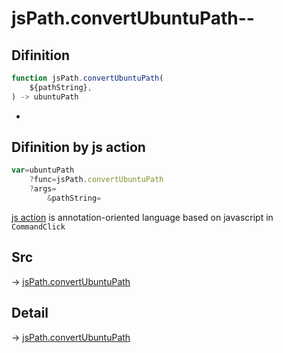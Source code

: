 # jsPath.convertUbuntuPath--

## Difinition

```js.js
function jsPath.convertUbuntuPath(
	${pathString},
) -> ubuntuPath
```

- 


## Difinition by js action

```js.js
var=ubuntuPath
	?func=jsPath.convertUbuntuPath
	?args=
		&pathString=
```

[js action](#) is annotation-oriented language based on javascript in `CommandClick`



## Src

-> [jsPath.convertUbuntuPath](https://github.com/puutaro/CommandClick/blob/master/app/src/main/java/com/puutaro/commandclick/fragment_lib/terminal_fragment/js_interface/JsPath.kt#L138)

## Detail

-> [jsPath.convertUbuntuPath](https://github.com/puutaro/CommandClick/blob/master/md/developer/js_interface/details/JsPath/convertUbuntuPath.md)
